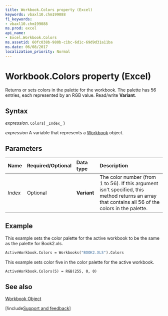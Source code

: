 ```yaml
---
title: Workbook.Colors property (Excel)
keywords: vbaxl10.chm199088
f1_keywords:
- vbaxl10.chm199088
ms.prod: excel
api_name:
- Excel.Workbook.Colors
ms.assetid: 60fc038b-980b-c1bc-6d1c-69d9d31a11ba
ms.date: 06/08/2017
localization_priority: Normal
---
```



# Workbook.Colors property (Excel)

Returns or sets colors in the palette for the workbook. The palette has 56 entries, each represented by an RGB value. Read/write  **Variant**.


## Syntax

_expression_. `Colors`( `_Index_` )

_expression_ A variable that represents a [Workbook](./Excel.Workbook.md) object.


## Parameters



|Name|Required/Optional|Data type|Description|
|:-----|:-----|:-----|:-----|
| _Index_|Optional| **Variant**|The color number (from 1 to 56). If this argument isn't specified, this method returns an array that contains all 56 of the colors in the palette.|

## Example

This example sets the color palette for the active workbook to be the same as the palette for Book2.xls.


```vb
ActiveWorkbook.Colors = Workbooks("BOOK2.XLS").Colors
```

This example sets color five in the color palette for the active workbook.




```vb
ActiveWorkbook.Colors(5) = RGB(255, 0, 0)
```


## See also


[Workbook Object](Excel.Workbook.md)

[!include[Support and feedback](~/includes/feedback-boilerplate.md)]
